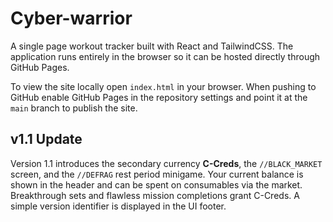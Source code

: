 # Cyber-warrior

A single page workout tracker built with React and TailwindCSS. The
application runs entirely in the browser so it can be hosted directly
through GitHub Pages.

To view the site locally open `index.html` in your browser. When
pushing to GitHub enable GitHub Pages in the repository settings and
point it at the `main` branch to publish the site.

## v1.1 Update

Version 1.1 introduces the secondary currency **C-Creds**, the `//BLACK_MARKET` screen, and the `//DEFRAG` rest period minigame. Your current balance is shown in the header and can be spent on consumables via the market. Breakthrough sets and flawless mission completions grant C-Creds. A simple version identifier is displayed in the UI footer.
